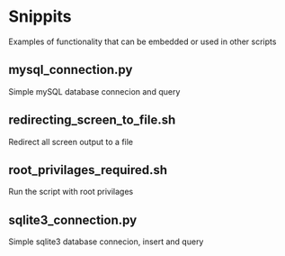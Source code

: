 # Snippits
Examples of functionality that can be embedded or used in other scripts

## mysql_connection.py
Simple mySQL database connecion and query
## redirecting_screen_to_file.sh
Redirect all screen output to a file
## root_privilages_required.sh
Run the script with root privilages
## sqlite3_connection.py
Simple sqlite3 database connecion, insert and query

